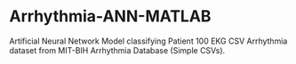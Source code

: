 # Arrhythmia-ANN-MATLAB
Artificial Neural Network Model classifying Patient 100 EKG CSV Arrhythmia dataset from MIT-BIH Arrhythmia Database (Simple CSVs).
